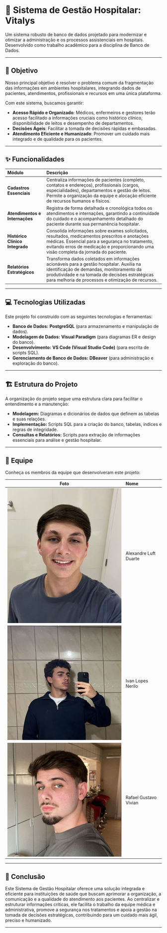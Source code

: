 # 🏥 Sistema de Gestão Hospitalar: Vitalys

Um sistema robusto de banco de dados projetado para modernizar e otimizar a administração e os processos assistenciais em hospitais. Desenvolvido como trabalho acadêmico para a disciplina de Banco de Dados.

---

## 🎯 Objetivo

Nosso principal objetivo é resolver o problema comum da fragmentação das informações em ambientes hospitalares, integrando dados de pacientes, atendimentos, profissionais e recursos em uma única plataforma.

Com este sistema, buscamos garantir:

* **Acesso Rápido e Organizado**: Médicos, enfermeiros e gestores terão acesso facilitado a informações cruciais como histórico clínico, disponibilidade de leitos e desempenho de departamentos.
* **Decisões Ágeis**: Facilitar a tomada de decisões rápidas e embasadas.
* **Atendimento Eficiente e Humanizado**: Promover um cuidado mais integrado e de qualidade para os pacientes.

---

## ✨ Funcionalidades

| Módulo                         | Descrição                                                                                                                                                                                                                                                                                                  |
| :----------------------------- | :--------------------------------------------------------------------------------------------------------------------------------------------------------------------------------------------------------------------------------------------------------------------------------------------------------- |
| **Cadastros Essenciais** | Centraliza informações de pacientes (completo, contatos e endereços), profissionais (cargos, especialidades), departamentos e gestão de leitos. Permite a organização da equipe e alocação eficiente de recursos humanos e físicos.                                                                        |
| **Atendimentos e Internações** | Registra de forma detalhada e cronológica todos os atendimentos e internações, garantindo a continuidade do cuidado e o acompanhamento detalhado do paciente durante sua permanência hospitalar.                                                                                                            |
| **Histórico Clínico Integrado** | Consolida informações sobre exames solicitados, resultados, medicamentos prescritos e anotações médicas. Essencial para a segurança no tratamento, evitando erros de medicação e proporcionando uma visão completa da jornada do paciente.                                                                   |
| **Relatórios Estratégicos** | Transforma dados coletados em informações acionáveis para a gestão hospitalar. Auxilia na identificação de demandas, monitoramento da produtividade e na tomada de decisões estratégicas para melhoria de processos e otimização de recursos.                                                               |

---

## 💻 Tecnologias Utilizadas

Este projeto foi construído com as seguintes tecnologias e ferramentas:

* **Banco de Dados:** **PostgreSQL** (para armazenamento e manipulação de dados).
* **Modelagem de Dados:** **Visual Paradigm** (para diagramas ER e design do banco).
* **Desenvolvimento:** **VS Code (Visual Studio Code)** (para escrita de scripts SQL).
* **Gerenciamento de Banco de Dados:** **DBeaver** (para administração e exploração do banco).

---

## 🏗️ Estrutura do Projeto

A organização do projeto segue uma estrutura clara para facilitar o entendimento e a manutenção:

* **Modelagem:** Diagramas e dicionários de dados que definem as tabelas e suas relações.
* **Implementação:** Scripts SQL para a criação do banco, tabelas, índices e regras de integridade.
* **Consultas e Relatórios:** Scripts para extração de informações essenciais para análise e gestão hospitalar.

---

## 👥 Equipe

Conheça os membros da equipe que desenvolveram este projeto:

| Foto                                 | Nome                  |
| :-----------------------------------: | :-------------------- |
| ![Foto de Alexandre Luft Duarte](fotos/alexandre.png) | Alexandre Luft Duarte |
| ![Foto de Ivan Lopes Nerilo](fotos/ivan.png)         | Ivan Lopes Nerilo     |
| ![Foto de Rafael Gustavo Vivian](fotos/rafael.png) | Rafael Gustavo Vivian |


---

## 📝 Conclusão

Este Sistema de Gestão Hospitalar oferece uma solução integrada e eficiente para instituições de saúde que buscam aprimorar a organização, a comunicação e a qualidade do atendimento aos pacientes. Ao centralizar e estruturar informações críticas, ele facilita o trabalho da equipe médica e administrativa, promove a segurança nos tratamentos e apoia a gestão na tomada de decisões estratégicas, contribuindo para um cuidado mais ágil, preciso e humanizado.

---
